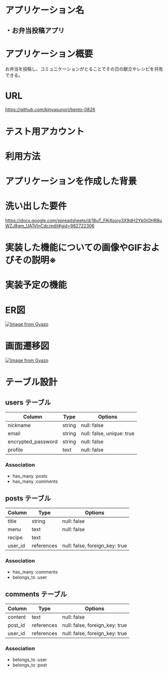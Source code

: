 # アプリケーション名
## ・お弁当投稿アプリ
# アプリケーション概要
お弁当を投稿し、コミュニケーションがとることでその日の献立やレシピを共有できる。
# URL
https://github.com/kinyasunori/bento-0826
# テスト用アカウント

# 利用方法

# アプリケーションを作成した背景

# 洗い出した要件
https://docs.google.com/spreadsheets/d/18uT_FAjXoioy3X9dH2Yk0jOHR8uWZJ8gm_UA1VlnCdc/edit#gid=982722306
# 実装した機能についての画像やGIFおよびその説明※

# 実装予定の機能

# ER図
[![Image from Gyazo](https://i.gyazo.com/cc14b47c8d9ab6e563c595871d04d2d0.png)](https://gyazo.com/cc14b47c8d9ab6e563c595871d04d2d0)

# 画面遷移図
[![Image from Gyazo](https://i.gyazo.com/b2306dcef54045cf77e6595b1fa586e6.png)](https://gyazo.com/b2306dcef54045cf77e6595b1fa586e6)

# テーブル設計

## users テーブル

| Column             | Type   | Options                   |
| ------------------ | ------ | ------------------------- |
| nickname           | string | null: false               |
| email              | string | null: false, unique: true |
| encrypted_password | string | null: false               |
| profile            | text   | null: false               |


### Association

- has_many :posts
- has_many :comments


## posts テーブル

| Column      | Type        | Options                        |
| ----------- | ----------- | ------------------------------ |
| title       | string      | null: false                    |
| menu        | text        | null: false                    |  
| recipe      | text        |                     |
| user_id     | references  | null: false, foreign_key: true |

### Association

- has_many :comments
- belongs_to :user


## comments テーブル

| Column    | Type       | Options                        |
| --------- | ---------- | ------------------------------ |
| content   | text       | null: false                    |
| post_id   | references | null: false, foreign_key: true |
| user_id   | references | null: false, foreign_key: true |

### Association

- belongs_to :user
- belongs_to :post
